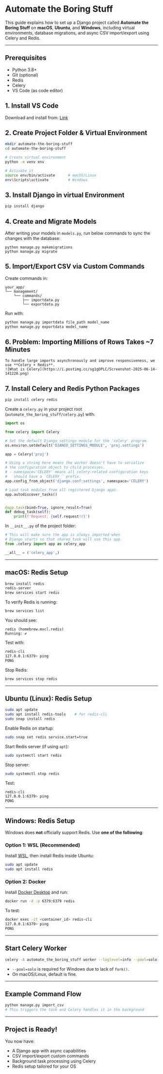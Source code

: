 # Automate the Boring Stuff

This guide explains how to set up a Django project called **Automate the Boring Stuff** on **macOS**, **Ubuntu**, and **Windows**, including virtual environments, database migrations, and async CSV import/export using Celery and Redis.

---

## Prerequisites

- Python 3.8+
- Git (optional)
- Redis
- Celery
- VS Code (as code editor)

## 1. Install VS Code

Download and install from: [Link](https://code.visualstudio.com/download)

## 2. Create Project Folder & Virtual Environment

```bash
mkdir automate-the-boring-stuff
cd automate-the-boring-stuff

# Create virtual environment
python -m venv env

# Activate it
source env/bin/activate      # macOS/Linux
env\Scripts\activate         # Windows
```

## 3. Install Django in virtual Environment

```bash
pip install django
```

## 4. Create and Migrate Models

After writing your models in `models.py`, run below commands to sync the changes with the database:

```
python manage.py makemigrations
python manage.py migrate
```

## 5. Import/Export CSV via Custom Commands

Create commands in:

```
your_app/
└── management/
    └── commands/
        ├── importdata.py
        └── exportdata.py
```

Run with:

```bash
python manage.py importdata file_path model_name
python manage.py exportdata model_name
```

## 6. Problem: Importing Millions of Rows Takes ~7 Minutes

```
To handle large imports asynchronously and improve responsiveness, we use **Celery + Redis**.
![What is Celery](https://i.postimg.cc/sg1gDPLC/Screenshot-2025-06-14-141228.png)

```

## 7. Install Celery and Redis Python Packages

```bash
pip install celery redis
```

Create a `celery.py` in your project root (`automate_the_boring_stuff/celery.py`) with:

```python
import os

from celery import Celery

# Set the default Django settings module for the 'celery' program.
os.environ.setdefault('DJANGO_SETTINGS_MODULE', 'proj.settings')

app = Celery('proj')

# Using a string here means the worker doesn't have to serialize
# the configuration object to child processes.
# - namespace='CELERY' means all celery-related configuration keys
#   should have a `CELERY_` prefix.
app.config_from_object('django.conf:settings', namespace='CELERY')

# Load task modules from all registered Django apps.
app.autodiscover_tasks()


@app.task(bind=True, ignore_result=True)
def debug_task(self):
    print(f'Request: {self.request!r}')
```

In `__init__.py` of the project folder:

```python
# This will make sure the app is always imported when
# Django starts so that shared_task will use this app.
from .celery import app as celery_app

__all__ = ('celery_app',)
```

---

## macOS: Redis Setup

```bash
brew install redis
redis-server
brew services start redis
```

To verify Redis is running:

```bash
brew services list
```

You should see:

```
redis (homebrew.mxcl.redis)
Running: ✔
```

Test with:

```bash
redis-cli
127.0.0.1:6379> ping
PONG
```

Stop Redis:

```bash
brew services stop redis
```

---

## Ubuntu (Linux): Redis Setup

```bash
sudo apt update
sudo apt install redis-tools    # for redis-cli
sudo snap install redis
```

Enable Redis on startup:

```bash
sudo snap set redis service.start=true
```

Start Redis server (if using `apt`):

```bash
sudo systemctl start redis
```

Stop server:

```bash
sudo systemctl stop redis
```

Test:

```bash
redis-cli
127.0.0.1:6379> ping
PONG
```

---

## Windows: Redis Setup

Windows does **not** officially support Redis. Use **one of the following**:

### Option 1: WSL (Recommended)

Install [WSL](https://learn.microsoft.com/en-us/windows/wsl/install), then install Redis inside Ubuntu:

```bash
sudo apt update
sudo apt install redis
```

### Option 2: Docker

Install [Docker Desktop](https://www.docker.com/products/docker-desktop) and run:

```bash
docker run -d -p 6379:6379 redis
```

To test:

```bash
docker exec -it <container_id> redis-cli
127.0.0.1:6379> ping
PONG
```

---

## Start Celery Worker

```bash
celery -A automate_the_boring_stuff worker --loglevel=info --pool=solo   # Use 'solo' on Windows
```

- `--pool=solo` is required for Windows due to lack of `fork()`.
- On macOS/Linux, default is fine.

---

## Example Command Flow

```bash
python manage.py import_csv
# This triggers the task and Celery handles it in the background
```

---

## Project is Ready!

You now have:

- A Django app with async capabilities  
- CSV import/export custom commands  
- Background task processing using Celery  
- Redis setup tailored for your OS
